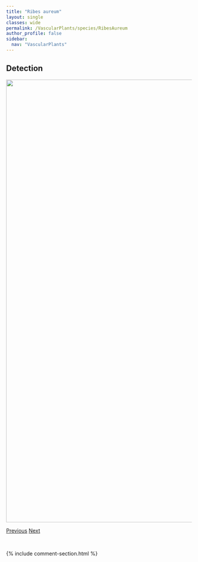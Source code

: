 ```yaml
---
title: "Ribes aureum"
layout: single
classes: wide
permalink: /VascularPlants/species/RibesAureum
author_profile: false
sidebar:
  nav: "VascularPlants"
---
```


<h2>Detection</h2>

<a href="https://drive.google.com/uc?export=view&id=1R9fee3KOihcYoRUcWep-YupjNUxHOHHj">
<img src="https://drive.google.com/uc?export=view&id=1R9fee3KOihcYoRUcWep-YupjNUxHOHHj" height = "1200" width = "800">
</a>


<a href="/DevelopmentWebsite/VascularPlants/species/RibesAmericanum" class="pagination--pager" title="Ribes americanum">Previous</a> <a href="/DevelopmentWebsite/VascularPlants/species/RibesGlandulosum" class="pagination--pager" title="Ribes glandulosum">Next</a>

<p>&nbsp;</p>

{% include comment-section.html %}
